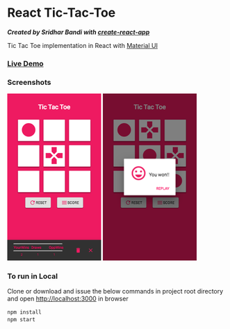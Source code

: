 # React Tic-Tac-Toe

***Created by Sridhar Bandi with [create-react-app](https://github.com/facebook/create-react-app)***

Tic Tac Toe implementation in React with [Material UI](https://material-ui.com/)

### [Live Demo](https://sridharbandi.github.io/tic-tac-toe/) 

### Screenshots
![image1](/images/image1.png)
![image2](/images/image2.png)

### To run in Local
Clone or download and issue the below commands in project root directory and open [http://localhost:3000](http://localhost:3000) in browser
```javascript
npm install
npm start
```